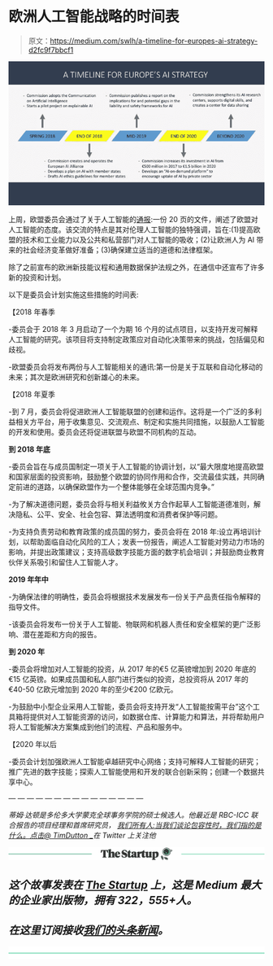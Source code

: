 # 欧洲人工智能战略的时间表

> 原文：<https://medium.com/swlh/a-timeline-for-europes-ai-strategy-d2fc9f7bbcf1>

![](img/bb2d868d2f01bed242c8c220ceca5e9b.png)

上周，欧盟委员会通过了关于人工智能的[通报](https://ec.europa.eu/digital-single-market/en/news/communication-artificial-intelligence-europe):一份 20 页的文件，阐述了欧盟对人工智能的态度。该交流的特点是其对伦理人工智能的独特强调，旨在:(1)提高欧盟的技术和工业能力以及公共和私营部门对人工智能的吸收；(2)让欧洲人为 AI 带来的社会经济变革做好准备；(3)确保建立适当的道德和法律框架。

除了之前宣布的欧洲新技能议程和通用数据保护法规之外，在通信中还宣布了许多新的投资和计划。

以下是委员会计划实施这些措施的时间表:

【2018 年春季

-委员会于 2018 年 3 月启动了一个为期 16 个月的试点项目，以支持开发可解释人工智能的研究。该项目将支持制定政策应对自动化决策带来的挑战，包括偏见和歧视。

-欧盟委员会将发布两份与人工智能相关的通讯:第一份是关于互联和自动化移动的未来；其次是欧洲研究和创新雄心的未来。

【2018 年夏季

-到 7 月，委员会将促进欧洲人工智能联盟的创建和运作。这将是一个广泛的多利益相关方平台，用于收集意见、交流观点、制定和实施共同措施，以鼓励人工智能的开发和使用。委员会还将促进联盟与欧盟不同机构的互动。

**到 2018 年底**

-委员会旨在与成员国制定一项关于人工智能的协调计划，以“最大限度地提高欧盟和国家层面的投资影响，鼓励整个欧盟的协同作用和合作，交流最佳实践，共同确定前进的道路，以确保欧盟作为一个整体能够在全球范围内竞争。”

-为了解决道德问题，委员会将与相关利益攸关方合作起草人工智能道德准则，解决隐私、公平、安全、社会包容、算法透明度和消费者保护等问题。

-为支持负责劳动和教育政策的成员国的努力，委员会将在 2018 年:设立再培训计划，以帮助面临自动化风险的工人；发表一份报告，阐述人工智能对劳动力市场的影响，并提出政策建议；支持高级数字技能方面的数字机会培训；并鼓励商业教育伙伴关系吸引和留住人工智能人才。

**2019 年年中**

-为确保法律的明确性，委员会将根据技术发展发布一份关于产品责任指令解释的指导文件。

-该委员会将发布一份关于人工智能、物联网和机器人责任和安全框架的更广泛影响、潜在差距和方向的报告。

**到 2020 年**

-委员会将增加对人工智能的投资，从 2017 年的€5 亿英镑增加到 2020 年底的€15 亿英镑。如果成员国和私人部门进行类似的投资，总投资将从 2017 年的€40-50 亿欧元增加到 2020 年的至少€200 亿欧元。

-为鼓励中小型企业采用人工智能，委员会将支持开发“人工智能按需平台”这个工具箱将提供对人工智能资源的访问，如数据仓库、计算能力和算法，并将帮助用户将人工智能解决方案集成到他们的流程、产品和服务中。

【2020 年以后

-委员会计划加强欧洲人工智能卓越研究中心网络；支持可解释人工智能的研究；推广先进的数字技能；探索人工智能使用和开发的联合创新采购；创建一个数据共享中心。

— — — — — — — — — — — — — — —

*蒂姆·达顿是多伦多大学蒙克全球事务学院*[](https://munkschool.utoronto.ca/mga/)**的硕士候选人。他最近是 RBC-ICC 联合报告的项目经理和首席研究员，* [*我们所有人:当我们谈论包容性时，我们指的是什么。点击*](http://www.6degreesto.com/wp-content/uploads/2017/09/6Degrees-RBC-Report-ALL-OF-US-What-we-mean-when-we-talk-about-inclusion-Sarmishta-Subramanian-September-2017.pdf?utm_campaign=all-of-us-report&utm_source=twitter&utm_medium=social-other)[*@ TimDutton _*](https://twitter.com/TimDutton_)在 Twitter 上关注他*

*[![](img/308a8d84fb9b2fab43d66c117fcc4bb4.png)](https://medium.com/swlh)*

## *这个故事发表在 [The Startup](https://medium.com/swlh) 上，这是 Medium 最大的企业家出版物，拥有 322，555+人。*

## *在这里订阅接收[我们的头条新闻](http://growthsupply.com/the-startup-newsletter/)。*

*[![](img/b0164736ea17a63403e660de5dedf91a.png)](https://medium.com/swlh)*